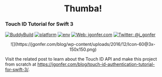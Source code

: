 # <center>Thumba!</center>
### Touch ID Tutorial for Swift 3
[![BuddyBuild](https://dashboard.buddybuild.com/api/statusImage?appID=58ad1c70b6bc0901002edae0&branch=master&build=latest)](https://dashboard.buddybuild.com/apps/58ad1c70b6bc0901002edae0/build/latest?branch=master)
[![platform](https://img.shields.io/badge/platform-ios-lightgrey.svg?style=flat)](https://developer.apple.com/ios/)
[![env](https://img.shields.io/badge/env-xcode_8.2.1-lightgrey.svg?style=flat)](https://developer.apple.com/xcode/)
[![Web: jgonfer.com](https://img.shields.io/badge/web-jgonfer.com-yellow.svg?style=flat)](https://jgonfer.com)
[![Twitter: @j_gonfer](https://img.shields.io/badge/twitter-@j__gonfer-blue.svg?style=flat)](https://twitter.com/j_gonfer)

<center>![](https://jgonfer.com/blog/wp-content/uploads/2016/12/Icon-60@3x-150x150.png)</center>

Visit the related post to learn about the Touch ID API and make this project from scratch at https://jgonfer.com/blog/touch-id-authentication-tutorial-for-swift-3/.
